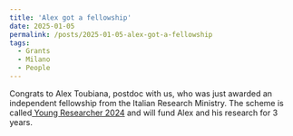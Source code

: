 ```yaml
---
title: 'Alex got a fellowship'
date: 2025-01-05
permalink: /posts/2025-01-05-alex-got-a-fellowship
tags:
  - Grants
  - Milano
  - People
---
```


Congrats to Alex Toubiana, postdoc with us, who was just awarded an independent fellowship from the Italian Research Ministry. The scheme is called[ Young Researcher 2024](<https://www.gea.mur.gov.it/Bandi/YoungResearchersSoE2024>) and will fund Alex and his research for 3 years.

